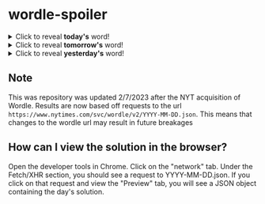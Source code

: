 # wordle-spoiler

<details>
  <summary>Click to reveal <b>today's</b> word!</summary>
  <br>
  <b> ditto </b>
</details>

<details>
  <summary>Click to reveal <b>tomorrow's</b> word!</summary>
  <br>
  <b> joker </b>
</details>

<details>
  <summary>Click to reveal <b>yesterday's</b> word!</summary>
  <br>
  <b> unzip </b>
</details>

## Note
This was repository was updated 2/7/2023 after the NYT acquisition of Wordle. Results are now based off requests to the url `https://www.nytimes.com/svc/wordle/v2/YYYY-MM-DD.json`. This means that changes to the wordle url may result in future breakages

## How can I view the solution in the browser?
Open the developer tools in Chrome. Click on the "network" tab. Under the Fetch/XHR section, you should see a request to YYYY-MM-DD.json. If you click on that request and view the "Preview" tab, you will see a JSON object containing the day's solution.